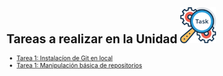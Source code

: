 # Tareas a realizar en la Unidad <a><img src="../../../img/tarea.png" alt="Tareas a Realizar" style="width:84px;height:84px;"></a>

 - [Tarea 1: Instalacíon de Git en local](instalacion-git.md)  
 - [Tarea 1: Manipulación básica de repositorios](manipulacion-repositorios.md) 